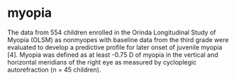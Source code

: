 # myopia
The data from 554 children enrolled in the Orinda Longitudinal Study of
Myopia (OLSM) as nonmyopes with baseline data from the third grade were evaluated to
develop a predictive profile for later onset of juvenile myopia [4]. Myopia was defined as at
least -0.75 D of myopia in the vertical and horizontal meridians of the right eye as measured
by cycloplegic autorefraction (n = 45 children).
